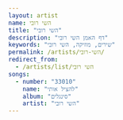 ```yaml
---
layout: artist
name: השי רובי
title: "השי רובי"
description: "דף האמן השי רובי"
keywords: "שירים, מוזיקה, השי רובי"
permalink: /artists/השי-רובי/
redirect_from:
  - /artists/list/השי רובי
songs:
  - number: "33010"
    name: "להציל אותי"
    album: "סינגלים"
    artist: "השי רובי"
---
```

